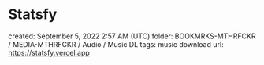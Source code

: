 # Statsfy

created: September 5, 2022 2:57 AM (UTC)
folder: BOOKMRKS-MTHRFCKR / MEDIA-MTHRFCKR / Audio / Music DL
tags: music download
url: https://statsfy.vercel.app
